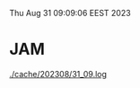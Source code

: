 Thu Aug 31 09:09:06 EEST 2023
# JAM
<a href='./cache/202308/31_09.log'>./cache/202308/31_09.log</a>
